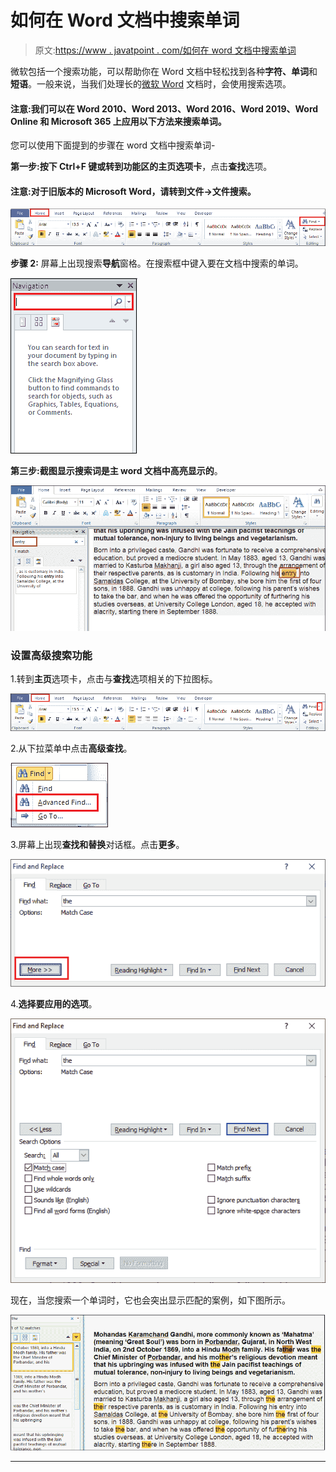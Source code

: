 # 如何在 Word 文档中搜索单词

> 原文:[https://www . javatpoint . com/如何在 word 文档中搜索单词](https://www.javatpoint.com/how-to-search-for-words-in-a-word-document)

微软包括一个搜索功能，可以帮助你在 Word 文档中轻松找到各种**字符、单词**和**短语**。一般来说，当我们处理长的[微软 Word](https://www.javatpoint.com/ms-word-tutorial) 文档时，会使用搜索选项。

#### 注意:我们可以在 Word 2010、Word 2013、Word 2016、Word 2019、Word Online 和 Microsoft 365 上应用以下方法来搜索单词。

您可以使用下面提到的步骤在 word 文档中搜索单词-

**第一步:**按下 **Ctrl+F 键**或转到功能区的**主页选项卡**，点击**查找**选项。

#### 注意:对于旧版本的 Microsoft Word，请转到文件->文件搜索。

![How to search for words in a Word document](img/ac92ecf4eeaa2910248b97f7d0210cf4.png)

**步骤 2:** 屏幕上出现搜索**导航**窗格。在搜索框中键入要在文档中搜索的单词。

![How to search for words in a Word document](img/7f980bd9c2e6ba6244f115dc78550279.png)

**第三步:**截图显示搜索词是主 word 文档中**高亮显示的**。

![How to search for words in a Word document](img/352596307810c0cdf6f55c64cfdda1b1.png)

### 设置高级搜索功能

1.转到**主页**选项卡，点击与**查找**选项相关的下拉图标。

![How to search for words in a Word document](img/44de88908a7f9a61df040d5f4a4a2ea5.png)

2.从下拉菜单中点击**高级查找**。

![How to search for words in a Word document](img/6a049b2d72a8c553a6bd060c2100fd1b.png)

3.屏幕上出现**查找和替换**对话框。点击**更多**。

![How to search for words in a Word document](img/3944161b48486df92c9cc28b546460c3.png)

4.**选择要应用的选项**。

![How to search for words in a Word document](img/3244a5b1255427d70d09894abb1d354a.png)

现在，当您搜索一个单词时，它也会突出显示匹配的案例，如下图所示。

![How to search for words in a Word document](img/95c87499811e28738ed3d8fa883b41c5.png)

* * *